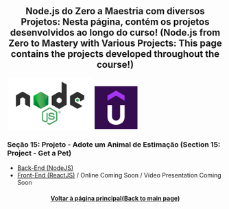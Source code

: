 <h2 align="center">Node.js do Zero a Maestria com diversos Projetos:  Nesta página, contém os projetos desenvolvidos ao longo do curso! (Node.js from Zero to Mastery with Various Projects: This page contains the projects developed throughout the course!)</h2>

<img src="./Logo-Node.jpg" width="200" /> <img src="./Udemy-Logo.png" height="100"/>

### Seção 15: Projeto - Adote um Animal de Estimação (Section 15: Project - Get a Pet)

* [Back-End (NodeJS)](https://github.com/luciano-da-cruz-jr/Get-A-Pet-Back-End)
* [Front-End (ReactJS)]() / Online Coming Soon / Video Presentation Coming Soon

<h4 align="center"><a href="https://github.com/luciano-da-cruz-jr">Voltar à página principal(Back to main page)</a></h4>







